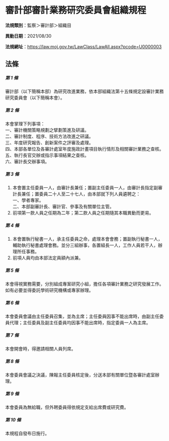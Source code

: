 # 審計部審計業務研究委員會組織規程

**法規類別**：監察＞審計部＞組織目

**異動日期**：2021/08/30  

**法規網址**：https://law.moj.gov.tw/LawClass/LawAll.aspx?pcode=U0000003





## 法條
##### 第 1 條
審計部（以下簡稱本部）為研究改進業務，依本部組織法第十五條規定設審計業務研究委員會（以下簡稱本會）。

##### 第 2 條
本會掌理下列事項：  
一、審計機關策略規劃之擘劃策進及研議。  
二、審計制度、程序、技術方法改進之研議。  
三、年度研究報告、創新案件之評審及處理。  
四、本部各單位及各審計處室年度施政計畫項目執行情形及相關審計業務之查核。  
五、執行長官交辦或指示事項結果之查核。  
六、審計長交辦事項。

##### 第 3 條
1. 本會置主任委員一人，由審計長兼任；置副主任委員一人，由審計長指定副審計長兼任；置委員二十人至二十七人，由本部就下列人員遴聘之：  
一、學者專家。  
二、本部副審計長、審計官、參事及有關單位主管。
1. 前項第一款人員之任期為二年；第二款人員之任期隨其本職異動而更易。

##### 第 4 條
1. 本會置執行秘書一人，承主任委員之命，處理本會會務；置副執行秘書一人，輔助執行秘書處理會務。並分三組辦事，各置組長一人，工作人員若干人，辦理所任事務。
1. 前項人員均由本部法定員額內派兼。

##### 第 5 條
本會得視實務需要，分別組成專案研究小組，擔任各項審計業務之研究發展工作。如有必要並得委託學術研究機構或專家辦理。

##### 第 6 條
本會委員會議由主任委員召集，並為主席；主任委員因事不能出席時，由副主任委員代理；主任委員及副主任委員均因事不能出席時，指定委員一人為主席。

##### 第 7 條
本會開會時，得邀請相關人員列席。

##### 第 8 條
本會委員會議之決議，陳報主任委員核定後，分送本部有關單位暨各審計處室辦理。

##### 第 9 條
本會委員為無給職，但外聘委員得依規定支給出席費或研究費。

##### 第 10 條
本規程自發布日施行。


